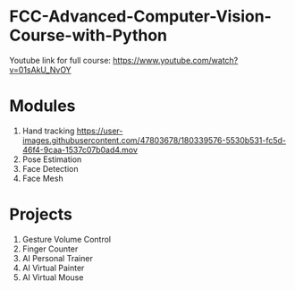 # FCC-Advanced-Computer-Vision-Course-with-Python
Youtube link for full course: https://www.youtube.com/watch?v=01sAkU_NvOY

# Modules
1. Hand tracking
https://user-images.githubusercontent.com/47803678/180339576-5530b531-fc5d-46f4-9caa-1537c07b0ad4.mov
2. Pose Estimation
3. Face Detection
4. Face Mesh

# Projects
1. Gesture Volume Control
2. Finger Counter
3. AI Personal Trainer
4. AI Virtual Painter
5. AI Virtual Mouse
